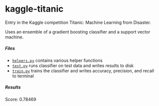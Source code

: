 # kaggle-titanic
Entry in the Kaggle competition Titanic: Machine Learning from Disaster.

Uses an ensemble of a gradient boosting classifier and a support vector machine.

##### Files
- [```helpers.py```](helpers.py) contains various helper functions
- [```test.py```](test.py) runs classifier on test data and writes results to disk
- [```train.py```](train.py) trains the classifier and writes accuracy, precision, and recall to terminal

##### Results
Score: 0.78469
